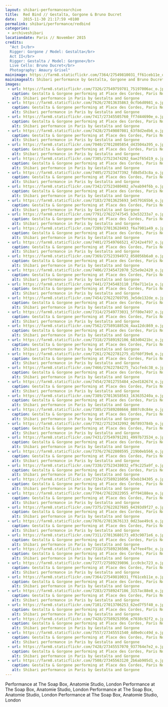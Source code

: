 ```yaml
---
layout: shibari-performancearchive
title:  Red Bind // Gestalta, Gorgone & Bruno Ducret
date:   2015-11-30 21:17:59 +0100
permalink: shibari/performance/redbind
categories:
 - archiveshibari
locationdate: Paris // November 2015
credits:
  "Act I</br>
  Rigger: Gorgone / Model: Gestalta</br>
  Act II</br>
  Rigger: Gestalta / Model: Gorgone</br>
  Live Cello: Bruno Ducret</br>
  Photography: Amaury Grisel"
mainimage: https://farm8.staticflickr.com/7364/27549810031_ff61ceb11e_o.jpg
mainimagealt: Shibari performance by Gestalta, Gorgone and Bruno Ducret
images:
 - url: https://farm8.staticflickr.com/7326/27549759781_75197006ac_o.jpg
   caption: Gestalta & Gorgone performing at Place des Cordes, Paris November 2015.
   alt: Shibari performance in Paris by Gestalta and Gorgone
 - url: https://farm8.staticflickr.com/7626/27013635863_0cfb6d0981_o.jpg
   caption: Gestalta & Gorgone performing at Place des Cordes, Paris November 2015.
   alt: Shibari performance in Paris by Gestalta and Gorgone
 - url: https://farm8.staticflickr.com/7417/27345505760_ff7d44690e_o.jpg
   caption: Gestalta & Gorgone performing at Place des Cordes, Paris November 2015.
   alt: Shibari performance in Paris by Gestalta and Gorgone
 - url: https://farm8.staticflickr.com/7428/27549807081_63f8d2edb6_o.jpg
   caption: Gestalta & Gorgone performing at Place des Cordes, Paris November 2015.
   alt: Shibari performance in Paris by Gestalta and Gorgone
 - url: https://farm8.staticflickr.com/7040/27012805854_d43504a395_o.jpg
   caption: Gestalta & Gorgone performing at Place des Cordes, Paris November 2015.
   alt: Shibari performance in Paris by Gestalta and Gorgone
 - url: https://farm8.staticflickr.com/7305/27523474202_6ae2f65d19_o.jpg
   caption: Gestalta & Gorgone performing at Place des Cordes, Paris November 2015.
   alt: Shibari performance in Paris by Gestalta and Gorgone
 - url: https://farm8.staticflickr.com/7405/27523477392_fd8d5d3c8a_o.jpg
   caption: Gestalta & Gorgone performing at Place des Cordes, Paris November 2015.
   alt: Shibari performance in Paris by Gestalta and Gorgone
 - url: https://farm8.staticflickr.com/7342/27523480402_a7eab94f6b_o.jpg
   caption: Gestalta & Gorgone performing at Place des Cordes, Paris November 2015.
   alt: Shibari performance in Paris by Gestalta and Gorgone
 - url: https://farm8.staticflickr.com/7183/27013625693_b4579165b6_o.jpg
   caption: Gestalta & Gorgone performing at Place des Cordes, Paris November 2015.
   alt: Shibari performance in Paris by Gestalta and Gorgone
 - url: https://farm8.staticflickr.com/7791/27622747545_b3e53233a7_o.jpg
   caption: Gestalta & Gorgone performing at Place des Cordes, Paris November 2015.
   alt: Shibari performance in Paris by Gestalta and Gorgone
 - url: https://farm8.staticflickr.com/7289/27013628493_f6a7901a49_o.jpg
   caption: Gestalta & Gorgone performing at Place des Cordes, Paris November 2015.
   alt: Shibari performance in Paris by Gestalta and Gorgone
 - url: https://farm8.staticflickr.com/7401/27549766521_47242e4f97_o.jpg
   caption: Gestalta & Gorgone performing at Place des Cordes, Paris November 2015.
   alt: Shibari performance in Paris by Gestalta and Gorgone
 - url: https://farm8.staticflickr.com/7369/27523394972_858056b6a0_o.jpg
   caption: Gestalta & Gorgone performing at Place des Cordes, Paris November 2015.
   alt: Shibari performance in Paris by Gestalta and Gorgone
 - url: https://farm8.staticflickr.com/7406/27345472070_525e9e2420_o.jpg
   caption: Gestalta & Gorgone performing at Place des Cordes, Paris November 2015.
   alt: Shibari performance in Paris by Gestalta and Gorgone
 - url: https://farm8.staticflickr.com/7441/27345483110_1f8e711e1a_o.jpg
   caption: Gestalta & Gorgone performing at Place des Cordes, Paris November 2015.
   alt: Shibari performance in Paris by Gestalta and Gorgone
 - url: https://farm8.staticflickr.com/7454/27622769795_3e5de132de_o.jpg
   caption: Gestalta & Gorgone performing at Place des Cordes, Paris November 2015.
   alt: Shibari performance in Paris by Gestalta and Gorgone
 - url: https://farm8.staticflickr.com/7314/27549773031_5ff80e7497_o.jpg
   caption: Gestalta & Gorgone performing at Place des Cordes, Paris November 2015.
   alt: Shibari performance in Paris by Gestalta and Gorgone
 - url: https://farm8.staticflickr.com/7562/27589188526_4aa12dc869_o.jpg
   caption: Gestalta & Gorgone performing at Place des Cordes, Paris November 2015.
   alt: Shibari performance in Paris by Gestalta and Gorgone
 - url: https://farm8.staticflickr.com/7318/27589192106_683d0421bc_o.jpg
   caption: Gestalta & Gorgone performing at Place des Cordes, Paris November 2015.
   alt: Shibari performance in Paris by Gestalta and Gorgone
 - url: https://farm8.staticflickr.com/7261/27622781275_d1f60f39e6_o.jpg
   caption: Gestalta & Gorgone performing at Place des Cordes, Paris November 2015.
   alt: Shibari performance in Paris by Gestalta and Gorgone
 - url: https://farm8.staticflickr.com/7466/27622784275_7a1cfedc38_o.jpg
   caption: Gestalta & Gorgone performing at Place des Cordes, Paris November 2015.
   alt: Shibari performance in Paris by Gestalta and Gorgone
 - url: https://farm8.staticflickr.com/7454/27012755484_e2ed182674_o.jpg
   caption: Gestalta & Gorgone performing at Place des Cordes, Paris November 2015.
   alt: Shibari performance in Paris by Gestalta and Gorgone
 - url: https://farm8.staticflickr.com/7389/27013658563_163635240a_o.jpg
   caption: Gestalta & Gorgone performing at Place des Cordes, Paris November 2015.
   alt: Shibari performance in Paris by Gestalta and Gorgone
 - url: https://farm8.staticflickr.com/7385/27589208666_8807c0c84e_o.jpg
   caption: Gestalta & Gorgone performing at Place des Cordes, Paris November 2015.
   alt: Shibari performance in Paris by Gestalta and Gorgone
 - url: https://farm8.staticflickr.com/7782/27523432992_06f893784b_o.jpg
   caption: Gestalta & Gorgone performing at Place des Cordes, Paris November 2015.
   alt: Shibari performance in Paris by Gestalta and Gorgone
 - url: https://farm8.staticflickr.com/7431/27549791201_4997b73534_o.jpg
   caption: Gestalta & Gorgone performing at Place des Cordes, Paris November 2015.
   alt: Shibari performance in Paris by Gestalta and Gorgone
 - url: https://farm8.staticflickr.com/7376/27622808595_219b0eb566_o.jpg
   caption: Gestalta & Gorgone performing at Place des Cordes, Paris November 2015.
   alt: Shibari performance in Paris by Gestalta and Gorgone
 - url: https://farm8.staticflickr.com/7338/27523438032_ef9c225a9f_o.jpg
   caption: Gestalta & Gorgone performing at Place des Cordes, Paris November 2015.
   alt: Shibari performance in Paris by Gestalta and Gorgone
 - url: https://farm8.staticflickr.com/7334/27589216056_93eb194305_o.jpg
   caption: Gestalta & Gorgone performing at Place des Cordes, Paris November 2015.
   alt: Shibari performance in Paris by Gestalta and Gorgone
 - url: https://farm8.staticflickr.com/7704/27622822955_4ff94188ea_o.jpg
   caption: Gestalta & Gorgone performing at Place des Cordes, Paris November 2015.
   alt: Shibari performance in Paris by Gestalta and Gorgone
 - url: https://farm8.staticflickr.com/7375/27622827685_64393d9f27_o.jpg
   caption: Gestalta & Gorgone performing at Place des Cordes, Paris November 2015.
   alt: Shibari performance in Paris by Gestalta and Gorgone
 - url: https://farm8.staticflickr.com/7076/27013676133_0d23ae49c6_o.jpg
   caption: Gestalta & Gorgone performing at Place des Cordes, Paris November 2015.
   alt: Shibari performance in Paris by Gestalta and Gorgone
 - url: https://farm8.staticflickr.com/7311/27013680173_e03c9071e6_o.jpg
   caption: Gestalta & Gorgone performing at Place des Cordes, Paris November 2015.
   alt: Shibari performance in Paris by Gestalta and Gorgone
 - url: https://farm8.staticflickr.com/7318/27589236506_fa7fee4fbc_o.jpg
   caption: Gestalta & Gorgone performing at Place des Cordes, Paris November 2015.
   alt: Shibari performance in Paris by Gestalta and Gorgone
 - url: https://farm8.staticflickr.com/7277/27589239896_1cc0cbc723_o.jpg
   caption: Gestalta & Gorgone performing at Place des Cordes, Paris November 2015.
   alt: Shibari performance in Paris by Gestalta and Gorgone
 - url: https://farm8.staticflickr.com/7364/27549810031_ff61ceb11e_o.jpg
   caption: Gestalta & Gorgone performing at Place des Cordes, Paris November 2015.
   alt: Shibari performance in Paris by Gestalta and Gorgone
 - url: https://farm8.staticflickr.com/7283/27589247186_3157ac88e8_o.jpg
   caption: Gestalta & Gorgone performing at Place des Cordes, Paris November 2015.
   alt: Shibari performance in Paris by Gestalta and Gorgone
 - url: https://farm8.staticflickr.com/7101/27013706253_62ed7f5f40_o.jpg
   caption: Gestalta & Gorgone performing at Place des Cordes, Paris November 2015.
   alt: Shibari performance in Paris by Gestalta and Gorgone
 - url: https://farm8.staticflickr.com/7428/27589253956_e7038c92f2_o.jpg
   caption: Gestalta & Gorgone performing at Place des Cordes, Paris November 2015.
   alt: Shibari performance in Paris by Gestalta and Gorgone
 - url: https://farm8.staticflickr.com/7557/27345551540_4d0e0cc49d_o.jpg
   caption: Gestalta & Gorgone performing at Place des Cordes, Paris November 2015.
   alt: Shibari performance in Paris by Gestalta and Gorgone
 - url: https://farm8.staticflickr.com/7428/27345557070_937764e7e2_o.jpg
   caption: Gestalta & Gorgone performing at Place des Cordes, Paris November 2015.
   alt: Shibari performance in Paris by Gestalta and Gorgone
 - url: https://farm8.staticflickr.com/7508/27345563120_2b6ab905d1_o.jpg
   caption: Gestalta & Gorgone performing at Place des Cordes, Paris November 2015.
   alt: Shibari performance in Paris by Gestalta and Gorgone
---
```


Performance at The Soap Box, Anatomie Studio, London Performance at The Soap Box, Anatomie Studio, London Performance at The Soap Box, Anatomie Studio, London Performance at The Soap Box, Anatomie Studio, London
